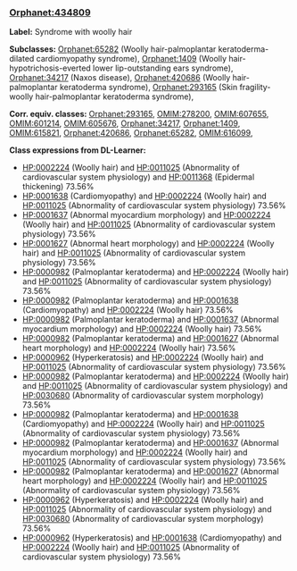 
### [Orphanet:434809](http://www.orpha.net/ORDO/Orphanet_434809)
**Label:** Syndrome with woolly hair

**Subclasses:** [Orphanet:65282](http://www.orpha.net/ORDO/Orphanet_65282) (Woolly hair-palmoplantar keratoderma-dilated cardiomyopathy syndrome), [Orphanet:1409](http://www.orpha.net/ORDO/Orphanet_1409) (Woolly hair-hypotrichosis-everted lower lip-outstanding ears syndrome), [Orphanet:34217](http://www.orpha.net/ORDO/Orphanet_34217) (Naxos disease), [Orphanet:420686](http://www.orpha.net/ORDO/Orphanet_420686) (Woolly hair-palmoplantar keratoderma syndrome), [Orphanet:293165](http://www.orpha.net/ORDO/Orphanet_293165) (Skin fragility-woolly hair-palmoplantar keratoderma syndrome), 

**Corr. equiv. classes:** [Orphanet:293165](http://www.orpha.net/ORDO/Orphanet_293165), [OMIM:278200](http://purl.obolibrary.org/obo/OMIM_278200), [OMIM:607655](http://purl.obolibrary.org/obo/OMIM_607655), [OMIM:601214](http://purl.obolibrary.org/obo/OMIM_601214), [OMIM:605676](http://purl.obolibrary.org/obo/OMIM_605676), [Orphanet:34217](http://www.orpha.net/ORDO/Orphanet_34217), [Orphanet:1409](http://www.orpha.net/ORDO/Orphanet_1409), [OMIM:615821](http://purl.obolibrary.org/obo/OMIM_615821), [Orphanet:420686](http://www.orpha.net/ORDO/Orphanet_420686), [Orphanet:65282](http://www.orpha.net/ORDO/Orphanet_65282), [OMIM:616099](http://purl.obolibrary.org/obo/OMIM_616099), 

**Class expressions from DL-Learner:**

- [HP:0002224](http://purl.obolibrary.org/obo/HP_0002224) (Woolly hair) and [HP:0011025](http://purl.obolibrary.org/obo/HP_0011025) (Abnormality of cardiovascular system physiology) and [HP:0011368](http://purl.obolibrary.org/obo/HP_0011368) (Epidermal thickening) 73.56%
- [HP:0001638](http://purl.obolibrary.org/obo/HP_0001638) (Cardiomyopathy) and [HP:0002224](http://purl.obolibrary.org/obo/HP_0002224) (Woolly hair) and [HP:0011025](http://purl.obolibrary.org/obo/HP_0011025) (Abnormality of cardiovascular system physiology) 73.56%
- [HP:0001637](http://purl.obolibrary.org/obo/HP_0001637) (Abnormal myocardium morphology) and [HP:0002224](http://purl.obolibrary.org/obo/HP_0002224) (Woolly hair) and [HP:0011025](http://purl.obolibrary.org/obo/HP_0011025) (Abnormality of cardiovascular system physiology) 73.56%
- [HP:0001627](http://purl.obolibrary.org/obo/HP_0001627) (Abnormal heart morphology) and [HP:0002224](http://purl.obolibrary.org/obo/HP_0002224) (Woolly hair) and [HP:0011025](http://purl.obolibrary.org/obo/HP_0011025) (Abnormality of cardiovascular system physiology) 73.56%
- [HP:0000982](http://purl.obolibrary.org/obo/HP_0000982) (Palmoplantar keratoderma) and [HP:0002224](http://purl.obolibrary.org/obo/HP_0002224) (Woolly hair) and [HP:0011025](http://purl.obolibrary.org/obo/HP_0011025) (Abnormality of cardiovascular system physiology) 73.56%
- [HP:0000982](http://purl.obolibrary.org/obo/HP_0000982) (Palmoplantar keratoderma) and [HP:0001638](http://purl.obolibrary.org/obo/HP_0001638) (Cardiomyopathy) and [HP:0002224](http://purl.obolibrary.org/obo/HP_0002224) (Woolly hair) 73.56%
- [HP:0000982](http://purl.obolibrary.org/obo/HP_0000982) (Palmoplantar keratoderma) and [HP:0001637](http://purl.obolibrary.org/obo/HP_0001637) (Abnormal myocardium morphology) and [HP:0002224](http://purl.obolibrary.org/obo/HP_0002224) (Woolly hair) 73.56%
- [HP:0000982](http://purl.obolibrary.org/obo/HP_0000982) (Palmoplantar keratoderma) and [HP:0001627](http://purl.obolibrary.org/obo/HP_0001627) (Abnormal heart morphology) and [HP:0002224](http://purl.obolibrary.org/obo/HP_0002224) (Woolly hair) 73.56%
- [HP:0000962](http://purl.obolibrary.org/obo/HP_0000962) (Hyperkeratosis) and [HP:0002224](http://purl.obolibrary.org/obo/HP_0002224) (Woolly hair) and [HP:0011025](http://purl.obolibrary.org/obo/HP_0011025) (Abnormality of cardiovascular system physiology) 73.56%
- [HP:0000982](http://purl.obolibrary.org/obo/HP_0000982) (Palmoplantar keratoderma) and [HP:0002224](http://purl.obolibrary.org/obo/HP_0002224) (Woolly hair) and [HP:0011025](http://purl.obolibrary.org/obo/HP_0011025) (Abnormality of cardiovascular system physiology) and [HP:0030680](http://purl.obolibrary.org/obo/HP_0030680) (Abnormality of cardiovascular system morphology) 73.56%
- [HP:0000982](http://purl.obolibrary.org/obo/HP_0000982) (Palmoplantar keratoderma) and [HP:0001638](http://purl.obolibrary.org/obo/HP_0001638) (Cardiomyopathy) and [HP:0002224](http://purl.obolibrary.org/obo/HP_0002224) (Woolly hair) and [HP:0011025](http://purl.obolibrary.org/obo/HP_0011025) (Abnormality of cardiovascular system physiology) 73.56%
- [HP:0000982](http://purl.obolibrary.org/obo/HP_0000982) (Palmoplantar keratoderma) and [HP:0001637](http://purl.obolibrary.org/obo/HP_0001637) (Abnormal myocardium morphology) and [HP:0002224](http://purl.obolibrary.org/obo/HP_0002224) (Woolly hair) and [HP:0011025](http://purl.obolibrary.org/obo/HP_0011025) (Abnormality of cardiovascular system physiology) 73.56%
- [HP:0000982](http://purl.obolibrary.org/obo/HP_0000982) (Palmoplantar keratoderma) and [HP:0001627](http://purl.obolibrary.org/obo/HP_0001627) (Abnormal heart morphology) and [HP:0002224](http://purl.obolibrary.org/obo/HP_0002224) (Woolly hair) and [HP:0011025](http://purl.obolibrary.org/obo/HP_0011025) (Abnormality of cardiovascular system physiology) 73.56%
- [HP:0000962](http://purl.obolibrary.org/obo/HP_0000962) (Hyperkeratosis) and [HP:0002224](http://purl.obolibrary.org/obo/HP_0002224) (Woolly hair) and [HP:0011025](http://purl.obolibrary.org/obo/HP_0011025) (Abnormality of cardiovascular system physiology) and [HP:0030680](http://purl.obolibrary.org/obo/HP_0030680) (Abnormality of cardiovascular system morphology) 73.56%
- [HP:0000962](http://purl.obolibrary.org/obo/HP_0000962) (Hyperkeratosis) and [HP:0001638](http://purl.obolibrary.org/obo/HP_0001638) (Cardiomyopathy) and [HP:0002224](http://purl.obolibrary.org/obo/HP_0002224) (Woolly hair) and [HP:0011025](http://purl.obolibrary.org/obo/HP_0011025) (Abnormality of cardiovascular system physiology) 73.56%


